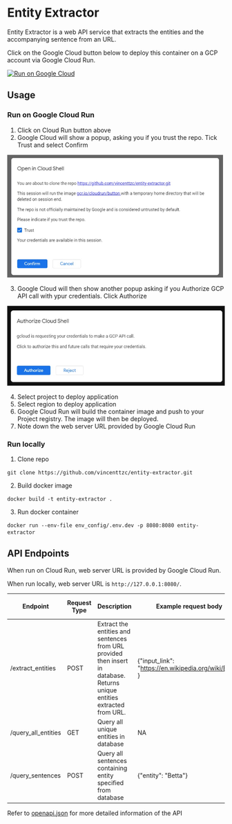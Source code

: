 # Entity Extractor

Entity Extractor is a web API service that extracts the entities and the accompanying sentence from an URL.

Click on the Google Cloud button below to deploy this container on a GCP account via Google Cloud Run.

[![Run on Google Cloud](https://deploy.cloud.run/button.svg)](https://deploy.cloud.run)

## Usage

### Run on Google Cloud Run

1. Click on Cloud Run button above
2. Google Cloud will show a popup, asking you if you trust the repo. Tick Trust and select Confirm

<img src="img/gcp_1.jpg"  width="500" />

3. Google Cloud will then show another popup asking if you Authorize GCP API call with ypur credentials. Click Authorize

<img src="img/gcp_2.jpg" width="600"/>

4. Select project to deploy application
5. Select region to deploy application
6. Google Cloud Run will build the container image and push to your Project registry. The image will then be deployed.
7. Note down the web server URL provided by Google Cloud Run

### Run locally

1. Clone repo

```
git clone https://github.com/vincenttzc/entity-extractor.git
```

2. Build docker image

```
docker build -t entity-extractor .
```

3. Run docker container

```
docker run --env-file env_config/.env.dev -p 8080:8080 entity-extractor
```

## API Endpoints

When run on Cloud Run, web server URL is provided by Google Cloud Run.

When run locally, web server URL is `http://127.0.0.1:8080/`.

| Endpoint            | Request Type | Description                                                                                                               | Example request body                                   | Example response body                                                         |
| ------------------- | ------------ | ------------------------------------------------------------------------------------------------------------------------- | ------------------------------------------------------ | ----------------------------------------------------------------------------- |
| /extract_entities   | POST         | Extract the entities and sentences from URL provided then insert in database. Returns unique entities extracted from URL. | {"input_link": "https://en.wikipedia.org/wiki/Betta" } | {"entities": ["Betta", "United Nations"]}                                     |
| /query_all_entities | GET          | Query all unique entities in database                                                                                     | NA                                                     | {"entities": ["Betta", "United Nations"]}                                     |
| /query_sentences    | POST         | Query all sentences containing entity specified from database                                                             | {"entity": "Betta"}                                    | {"sentences": ["sentence 1 containing Betta", "sentence 2 containing Betta"]} |

Refer to [openapi.json](openapi.json) for more detailed information of the API
